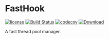 # FastHook 

[![license](https://img.shields.io/github/license/mashape/apistatus.svg)](https://github.com/GregoryHo/FastHook/blob/master/LICENSE)
[![Build Status](https://travis-ci.org/GregoryHo/FastHook.svg?branch=master)](https://travis-ci.org/GregoryHo/FastHook)
[![codecov](https://codecov.io/gh/GregoryHo/FastHook/branch/master/graph/badge.svg)](https://codecov.io/gh/GregoryHo/FastHook)
[ ![Download](null/packages/gregoryho/maven/fast-hook/images/download.svg?version=1.1.17) ](https://bintray.com/gregoryho/maven/fast-hook/1.1.17/link)

A fast thread pool manager.
